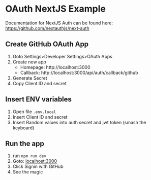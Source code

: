 # OAuth NextJS Example
Documentation for NextJS Auth can be found here: https://github.com/nextauthjs/next-auth

## Create GitHub OAuth App
1. Goto Settings>Developer Settings>OAuth Apps
2. Create new app
    - Homepage: http://localhost:3000
    - Callback: http://localhost:3000/api/auth/callback/github
3. Generate Secret
4. Copy Client ID and secret

## Insert ENV variables
1. Open file ```.env.local```
2. Insert Client ID and secret
3. Insert Random values into auth secret and jwt token (smash the keyboard)

## Run the app
1. run ```npm run dev```
2. Goto: [localhost:3000](http://localhost:3000)
3. Click Signin with GitHub
4. See the magic